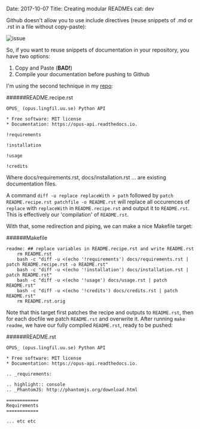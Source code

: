 Date: 2017-10-07
Title: Creating modular READMEs
cat: dev

Github doesn't allow you to use include directives (reuse snippets of .md or .rst in a file without copy-paste):

![issue](/images/issuescreen.png)

So, if you want to reuse snippets of documentation in your repository, you have two options:

1. Copy and Paste (__BAD!__)
2. Compile your documentation before pushing to Github

I'm using the second technique in my [repo](https://github.com/yonkornilov/opus-api):

######README.recipe.rst
```
OPUS_ (opus.lingfil.uu.se) Python API

* Free software: MIT license
* Documentation: https://opus-api.readthedocs.io.

!requirements

!installation

!usage

!credits

```

Where docs/requirements.rst, docs/installation.rst ... are existing documentation files.

A command `diff -u replace replaceWith > path` followed by `patch README.recipe.rst patchfile -o README.rst` will replace all occurences of `replace` with `replaceWith` in `README.recipe.rst` and output it to `README.rst`. This is effectively our 'compilation' of `README.rst`.

With that, some redirection and piping, we can make a nice Makefile target:

######Makefile
```
readme: ## replace variables in README.recipe.rst and write README.rst
	rm README.rst
	bash -c "diff -u <(echo '!requirements') docs/requirements.rst | patch README.recipe.rst -o README.rst"
	bash -c "diff -u <(echo '!installation') docs/installation.rst | patch README.rst"
	bash -c "diff -u <(echo '!usage') docs/usage.rst | patch README.rst"
	bash -c "diff -u <(echo '!credits') docs/credits.rst | patch README.rst"
	rm README.rst.orig
```

Note that this target first patches the recipe and outputs to `README.rst`, then for each docfile we patch `README.rst` and overwrite it. After running `make readme`, we have our fully compiled `README.rst`, ready to be pushed:

######README.rst
```
OPUS_ (opus.lingfil.uu.se) Python API

* Free software: MIT license
* Documentation: https://opus-api.readthedocs.io.

.. _requirements:

.. highlight:: console
.. _PhantomJS: http://phantomjs.org/download.html

============
Requirements
============

... etc etc
```
